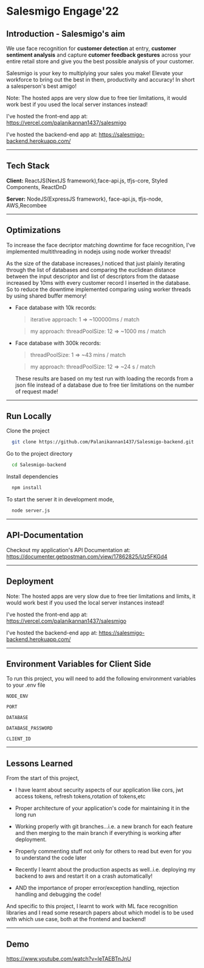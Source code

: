 # Salesmigo Engage'22

## Introduction - Salesmigo's aim

We use face recognition for **customer detection** at entry, **customer sentiment
analysis** and capture **cutomer feedback gestures** across your entire
retail store and give you the best possible analysis of your customer.

Salesmigo is your key to multiplying your sales you make! 
Elevate your workforce to bring out the best in them, 
productivity and accuracy! In short a salesperson's best amigo!

Note: 
The hosted apps are very slow due to free tier limitations,
it would work best if you used the local server instances instead!

I've hosted the front-end app at: 
https://vercel.com/palanikannan1437/salesmigo

I've hosted the backend-end app at: 
https://salesmigo-backend.herokuapp.com/

--- 

## Tech Stack

**Client:** ReactJS(NextJS framework),face-api.js, tfjs-core, 
Styled Components, ReactDnD

**Server:** NodeJS(ExpressJS framework), face-api.js, tfjs-node, 
AWS,Recombee

--- 

## Optimizations

To increase the face decriptor matching downtime for face recognition,
I've implemented multithreading in nodejs using node worker threads!

As the size of the database increases,I noticed that just plainly iterating 
through the list of databases and comparing the euclidean distance between
the input descriptor and list of descriptors from the dataase increased by 10ms
with every customer record I inserted in the database. So to reduce the downtime implemented
comparing using worker threads by using shared buffer memory!

- Face database with 10k records:
  > iterative approach: 1 =>  ~100000ms / match

  > my approach: threadPoolSize: 12 =>  ~1000 ms / match

- Face database with 300k records:
  > threadPoolSize: 1 => ~43 mins / match  
  
  > my approach: threadPoolSize: 12 => ~24 s / match

  These results are based on my test run with loading
  the records from a json file instead of a database due 
  to free tier limitations on the number of request made!

---

## Run Locally

Clone the project

```bash
  git clone https://github.com/Palanikannan1437/Salesmigo-backend.git
```

Go to the project directory

```bash
  cd Salesmigo-backend
```

Install dependencies

```bash
  npm install
```

To start the server it in development mode,
```bash
  node server.js
```
---

## API-Documentation

Checkout my application's API Documentation at: https://documenter.getpostman.com/view/17862825/Uz5FKGd4

---

## Deployment

Note: 
The hosted apps are very slow due to free tier limitations and limits,
it would work best if you used the local server instances instead!

I've hosted the front-end app at: 
https://vercel.com/palanikannan1437/salesmigo

I've hosted the backend-end app at: 
https://salesmigo-backend.herokuapp.com/

---

## Environment Variables for Client Side

To run this project, you will need to add the following environment variables to your .env file

`NODE_ENV`

`PORT`

`DATABASE`

`DATABASE_PASSWORD`

`CLIENT_ID`

---

## Lessons Learned

 From the start of this project,
 - I have learnt about security aspects of our application like cors, jwt access tokens, refresh tokens,rotation of tokens,etc
 - Proper architecture of your application's code for maintaining it in the long run

 - Working properly with git branches...i.e. a new branch for each feature and then merging to the main branch if everything is working after deployment.

 - Properly commenting stuff not only for others to read but even for you to understand the code later

 - Recently I learnt about the production aspects as well..i.e. deploying my backend to aws and restart it on a crash automatically!

 - AND the importance of proper error/exception handling, rejection handling and debugging the code!

And specific to this project, I learnt to work with ML face recognition libraries and I read some research papers about which model is to be used with which use case, both at the frontend and backend!

---

## Demo

https://www.youtube.com/watch?v=IeTAEBTnJnU
